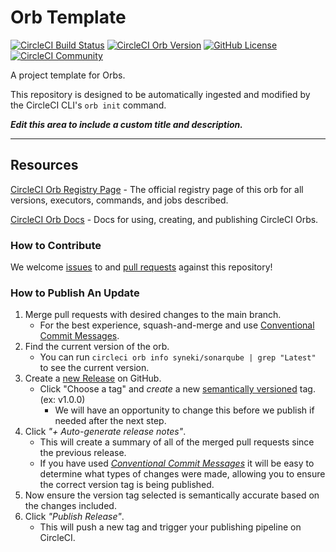 # Orb Template


[![CircleCI Build Status](https://circleci.com/gh/syneki/circleci-orbs-sonarqube.svg?style=shield "CircleCI Build Status")](https://circleci.com/gh/syneki/circleci-orbs-sonarqube) [![CircleCI Orb Version](https://badges.circleci.com/orbs/syneki/sonarqube.svg)](https://circleci.com/orbs/registry/orb/syneki/sonarqube) [![GitHub License](https://img.shields.io/badge/license-MIT-lightgrey.svg)](https://raw.githubusercontent.com/syneki/circleci-orbs-sonarqube/master/LICENSE) [![CircleCI Community](https://img.shields.io/badge/community-CircleCI%20Discuss-343434.svg)](https://discuss.circleci.com/c/ecosystem/orbs)



A project template for Orbs.

This repository is designed to be automatically ingested and modified by the CircleCI CLI's `orb init` command.

_**Edit this area to include a custom title and description.**_

---

## Resources

[CircleCI Orb Registry Page](https://circleci.com/orbs/registry/orb/syneki/sonarqube) - The official registry page of this orb for all versions, executors, commands, and jobs described.

[CircleCI Orb Docs](https://circleci.com/docs/2.0/orb-intro/#section=configuration) - Docs for using, creating, and publishing CircleCI Orbs.

### How to Contribute

We welcome [issues](https://github.com/syneki/circleci-orbs-sonarqube/issues) to and [pull requests](https://github.com/syneki/circleci-orbs-sonarqube/pulls) against this repository!

### How to Publish An Update
1. Merge pull requests with desired changes to the main branch.
    - For the best experience, squash-and-merge and use [Conventional Commit Messages](https://conventionalcommits.org/).
2. Find the current version of the orb.
    - You can run `circleci orb info syneki/sonarqube | grep "Latest"` to see the current version.
3. Create a [new Release](https://github.com/syneki/circleci-orbs-sonarqube/releases/new) on GitHub.
    - Click "Choose a tag" and _create_ a new [semantically versioned](http://semver.org/) tag. (ex: v1.0.0)
      - We will have an opportunity to change this before we publish if needed after the next step.
4.  Click _"+ Auto-generate release notes"_.
    - This will create a summary of all of the merged pull requests since the previous release.
    - If you have used _[Conventional Commit Messages](https://conventionalcommits.org/)_ it will be easy to determine what types of changes were made, allowing you to ensure the correct version tag is being published.
5. Now ensure the version tag selected is semantically accurate based on the changes included.
6. Click _"Publish Release"_.
    - This will push a new tag and trigger your publishing pipeline on CircleCI.